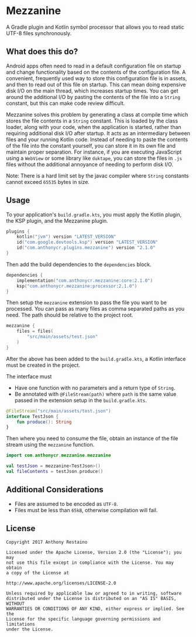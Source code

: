# Mezzanine
A Gradle plugin and Kotlin symbol processor that allows you to read static UTF-8 files synchronously.

## What does this do?
Android apps often need to read in a default configuration file on startup and change functionality based on the contents of the configuration file. A convenient, frequently used way to store this configuration file is in assets, and then to read out of this file on startup. This can mean doing expensive disk I/O on the main thread, which increases startup times. You can get around the additional I/O by pasting the contents of the file into a `String` constant, but this can make code review difficult.

Mezzanine solves this problem by generating a class at compile time which stores the file contents in a `String` constant. This is loaded by the class loader, along with your code, when the application is started, rather than requiring additional disk I/O after startup. It acts as an intermediary between files and your running Kotlin code. Instead of needing to paste the contents of the file into the constant yourself, you can store it in its own file and maintain proper separation. For instance, if you are executing JavaScript using a `WebView` or some library like `duktape`, you can store the files in `.js` files without the additional annoyance of needing to perform disk I/O.

Note: There is a hard limit set by the javac compiler where `String` constants cannot exceed `65535` bytes in size.

## Usage

To your application's `build.gradle.kts`, you must apply the Kotlin plugin, the KSP plugin, and the Mezzanine plugin.

```kotlin
plugins {
    kotlin("jvm") version "LATEST_VERSION"
    id("com.google.devtools.ksp") version "LATEST_VERSION"
    id("com.anthonycr.plugins.mezzanine") version "2.1.0"
}
```

Then add the build dependencies to the `dependencies` block.

```kotlin
dependencies {
    implementation("com.anthonycr.mezzanine:core:2.1.0")
    ksp("com.anthonycr.mezzanine:processor:2.1.0")
}
```

Then setup the `mezzanine` extension to pass the file you want to be processed. You can pass as many files as comma separated paths as you need. The path should be relative to the project root.

```kotlin
mezzanine {
    files = files(
        "src/main/assets/test.json"
    )
}
```

After the above has been added to the `build.gradle.kts`, a Kotlin interface must be created in the project.

The interface must
- Have one function with no parameters and a return type of `String`.
- Be annotated with `@FileStream(path)` where `path` is the same value passed in the extension setup in the `build.gradle.kts`.

```kotlin
@FileStream("src/main/assets/test.json")
interface TestJson {
    fun produce(): String
}
```

Then where you need to consume the file, obtain an instance of the file stream using the `mezzanine` function.

```kotlin
import com.anthonycr.mezzanine.mezzanine

val testJson = mezzanine<TestJson>()
val fileContents = testJson.produce()
```

## Additional Considerations
- Files are assumed to be encoded as `UTF-8`.
- Files must be less than `65kB`, otherwise compilation will fail.

## License
````
Copyright 2017 Anthony Restaino

Licensed under the Apache License, Version 2.0 (the "License"); you may 
not use this file except in compliance with the License. You may obtain 
a copy of the License at

http://www.apache.org/licenses/LICENSE-2.0

Unless required by applicable law or agreed to in writing, software 
distributed under the License is distributed on an "AS IS" BASIS, WITHOUT 
WARRANTIES OR CONDITIONS OF ANY KIND, either express or implied. See the 
License for the specific language governing permissions and limitations 
under the License.
````
